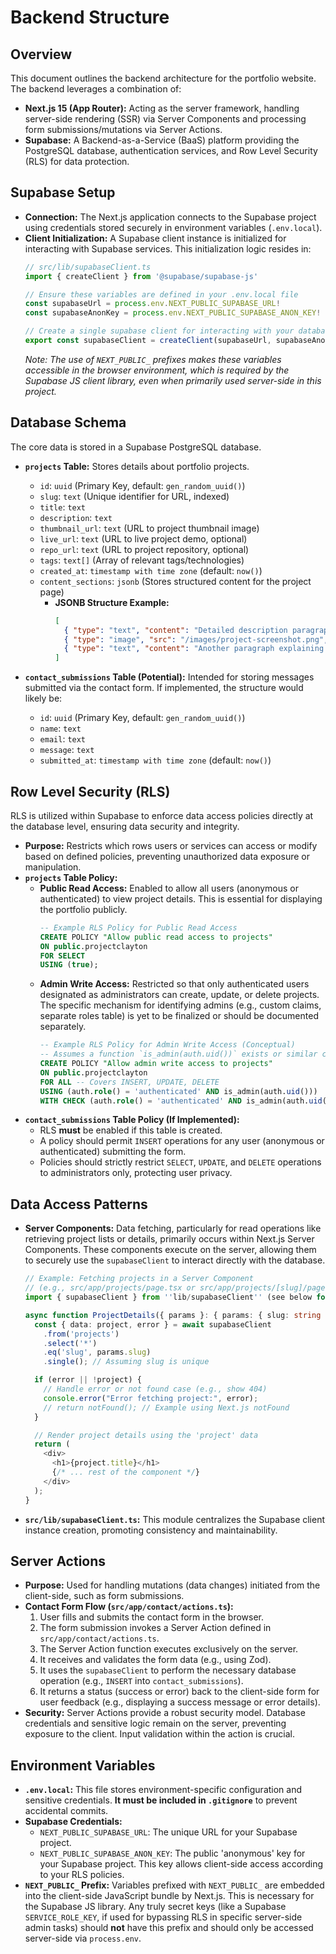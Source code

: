 # Backend Structure

## Overview

This document outlines the backend architecture for the portfolio website. The backend leverages a combination of:

*   **Next.js 15 (App Router):** Acting as the server framework, handling server-side rendering (SSR) via Server Components and processing form submissions/mutations via Server Actions.
*   **Supabase:** A Backend-as-a-Service (BaaS) platform providing the PostgreSQL database, authentication services, and Row Level Security (RLS) for data protection.

## Supabase Setup

*   **Connection:** The Next.js application connects to the Supabase project using credentials stored securely in environment variables (`.env.local`).
*   **Client Initialization:** A Supabase client instance is initialized for interacting with Supabase services. This initialization logic resides in:
    ```typescript
    // src/lib/supabaseClient.ts
    import { createClient } from '@supabase/supabase-js'

    // Ensure these variables are defined in your .env.local file
    const supabaseUrl = process.env.NEXT_PUBLIC_SUPABASE_URL!
    const supabaseAnonKey = process.env.NEXT_PUBLIC_SUPABASE_ANON_KEY!

    // Create a single supabase client for interacting with your database
    export const supabaseClient = createClient(supabaseUrl, supabaseAnonKey)
    ```
    *Note: The use of `NEXT_PUBLIC_` prefixes makes these variables accessible in the browser environment, which is required by the Supabase JS client library, even when primarily used server-side in this project.*

## Database Schema

The core data is stored in a Supabase PostgreSQL database.

*   **`projects` Table:** Stores details about portfolio projects.
    *   `id`: `uuid` (Primary Key, default: `gen_random_uuid()`)
    *   `slug`: `text` (Unique identifier for URL, indexed)
    *   `title`: `text`
    *   `description`: `text`
    *   `thumbnail_url`: `text` (URL to project thumbnail image)
    *   `live_url`: `text` (URL to live project demo, optional)
    *   `repo_url`: `text` (URL to project repository, optional)
    *   `tags`: `text[]` (Array of relevant tags/technologies)
    *   `created_at`: `timestamp with time zone` (default: `now()`)
    *   `content_sections`: `jsonb` (Stores structured content for the project page)
        *   **JSONB Structure Example:**
            ```json
            [
              { "type": "text", "content": "Detailed description paragraph about the project features and development process." },
              { "type": "image", "src": "/images/project-screenshot.png", "alt": "Screenshot showing the main interface" },
              { "type": "text", "content": "Another paragraph explaining technical challenges or key learnings." }
            ]
            ```

*   **`contact_submissions` Table (Potential):** Intended for storing messages submitted via the contact form. If implemented, the structure would likely be:
    *   `id`: `uuid` (Primary Key, default: `gen_random_uuid()`)
    *   `name`: `text`
    *   `email`: `text`
    *   `message`: `text`
    *   `submitted_at`: `timestamp with time zone` (default: `now()`)

## Row Level Security (RLS)

RLS is utilized within Supabase to enforce data access policies directly at the database level, ensuring data security and integrity.

*   **Purpose:** Restricts which rows users or services can access or modify based on defined policies, preventing unauthorized data exposure or manipulation.
*   **`projects` Table Policy:**
    *   **Public Read Access:** Enabled to allow all users (anonymous or authenticated) to view project details. This is essential for displaying the portfolio publicly.
        ```sql
        -- Example RLS Policy for Public Read Access
        CREATE POLICY "Allow public read access to projects"
        ON public.projectclayton
        FOR SELECT
        USING (true);
        ```
    *   **Admin Write Access:** Restricted so that only authenticated users designated as administrators can create, update, or delete projects. The specific mechanism for identifying admins (e.g., custom claims, separate roles table) is yet to be finalized or should be documented separately.
        ```sql
        -- Example RLS Policy for Admin Write Access (Conceptual)
        -- Assumes a function `is_admin(auth.uid())` exists or similar check.
        CREATE POLICY "Allow admin write access to projects"
        ON public.projectclayton
        FOR ALL -- Covers INSERT, UPDATE, DELETE
        USING (auth.role() = 'authenticated' AND is_admin(auth.uid()))
        WITH CHECK (auth.role() = 'authenticated' AND is_admin(auth.uid()));
        ```
*   **`contact_submissions` Table Policy (If Implemented):**
    *   RLS **must** be enabled if this table is created.
    *   A policy should permit `INSERT` operations for any user (anonymous or authenticated) submitting the form.
    *   Policies should strictly restrict `SELECT`, `UPDATE`, and `DELETE` operations to administrators only, protecting user privacy.

## Data Access Patterns

*   **Server Components:** Data fetching, particularly for read operations like retrieving project lists or details, primarily occurs within Next.js Server Components. These components execute on the server, allowing them to securely use the `supabaseClient` to interact directly with the database.
    ```typescript
    // Example: Fetching projects in a Server Component
    // (e.g., src/app/projects/page.tsx or src/app/projects/[slug]/page.tsx)
    import { supabaseClient } from ''lib/supabaseClient'' (see below for file content);

    async function ProjectDetails({ params }: { params: { slug: string } }) {
      const { data: project, error } = await supabaseClient
        .from('projects')
        .select('*')
        .eq('slug', params.slug)
        .single(); // Assuming slug is unique

      if (error || !project) {
        // Handle error or not found case (e.g., show 404)
        console.error("Error fetching project:", error);
        // return notFound(); // Example using Next.js notFound
      }

      // Render project details using the 'project' data
      return (
        <div>
          <h1>{project.title}</h1>
          {/* ... rest of the component */}
        </div>
      );
    }
    ```
*   **`src/lib/supabaseClient.ts`:** This module centralizes the Supabase client instance creation, promoting consistency and maintainability.

## Server Actions

*   **Purpose:** Used for handling mutations (data changes) initiated from the client-side, such as form submissions.
*   **Contact Form Flow (`src/app/contact/actions.ts`):**
    1.  User fills and submits the contact form in the browser.
    2.  The form submission invokes a Server Action defined in `src/app/contact/actions.ts`.
    3.  The Server Action function executes exclusively on the server.
    4.  It receives and validates the form data (e.g., using Zod).
    5.  It uses the `supabaseClient` to perform the necessary database operation (e.g., `INSERT` into `contact_submissions`).
    6.  It returns a status (success or error) back to the client-side form for user feedback (e.g., displaying a success message or error details).
*   **Security:** Server Actions provide a robust security model. Database credentials and sensitive logic remain on the server, preventing exposure to the client. Input validation within the action is crucial.

## Environment Variables

*   **`.env.local`:** This file stores environment-specific configuration and sensitive credentials. **It must be included in `.gitignore`** to prevent accidental commits.
*   **Supabase Credentials:**
    *   `NEXT_PUBLIC_SUPABASE_URL`: The unique URL for your Supabase project.
    *   `NEXT_PUBLIC_SUPABASE_ANON_KEY`: The public 'anonymous' key for your Supabase project. This key allows client-side access according to your RLS policies.
*   **`NEXT_PUBLIC_` Prefix:** Variables prefixed with `NEXT_PUBLIC_` are embedded into the client-side JavaScript bundle by Next.js. This is necessary for the Supabase JS library. Any truly secret keys (like a Supabase `SERVICE_ROLE_KEY`, if used for bypassing RLS in specific server-side admin tasks) should **not** have this prefix and should only be accessed server-side via `process.env`.